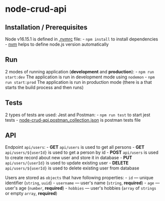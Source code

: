 # node-crud-api

## Installation / Prerequisites

Node v16.15.1 is defined in [.nvmrc](/.envrc) file:
    - `npm install` to install dependencies
    - [nvm](https://github.com/nvm-sh/nvm) helps to define node.js version automatically

## Run

2 modes of running application (**development** and **production**):
    - `npm run start:dev` The application is run in development mode using `nodemon`
    - `npm run start:prod` The application is run in production mode (there is a  that starts the build process and then runs)

## Tests

2 types of tests are used: Jest and Postman:
    - `npm run test` to start jest tests
    - [node-crud-api.postman_collection.json](/postman_collection.json) is postman tests file

## API

Endpoint `api/users`:
    - **GET** `api/users` is used to get all persons
    - **GET** `api/users/${userId}`  is used to get a person by id
    - **POST** `api/users` is used to create record about new user and store it in database
    - **PUT** `api/users/{userId}` is used to update existing user
    - **DELETE** `api/users/${userId}` is used to delete existing user from database

Users are stored as `objects` that have following properties:
    - `id` — unique identifier (`string`, `uuid`)
    - `username` — user's name (`string`, **required**)
    - `age` — user's age (`number`, **required**)
    - `hobbies` — user's hobbies (`array` of `strings` or empty `array`, **required**)